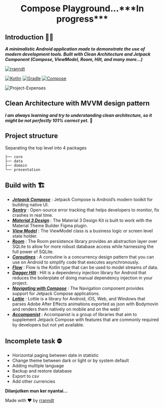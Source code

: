 <h1 align="center">Compose Playground...***In progress***</h1>

## Introduction 🙋‍♂️

***A minimalistic Android application made to demonstrate the use of modern development tools. Built with Clean Architecture and Jetpack Component (Compose, ViewModel, Room, Hilt, and many more...)***

[![rranndt](https://circleci.com/gh/rranndt/Long_live_my_money.svg?style=shield)](https://circleci.com/gh/rranndt/Long_live_my_money?branch=main)

[![Kotlin](https://img.shields.io/badge/Kotlin-1.8.10-green.svg)](https://kotlinlang.org/docs/releases.html) [![Gradle](https://img.shields.io/badge/Gradle-7.5-green.svg)](https://docs.gradle.org/7.5/release-notes.html) [![Compose](https://img.shields.io/badge/Compose-1.4.1-green.svg)](https://developer.android.com/jetpack/compose)

![Project-Expenses](https://user-images.githubusercontent.com/65359346/230407575-10f4a83e-0663-4b71-9fdd-0036bbfca752.png)

## Clean Architecture with MVVM design pattern
***I am always learning and try to understanding clean architecture, so it might be not perfectly 101% correct yet.*** :pray:

## Project structure

Separating the top level into 4 packages

```
├── core
├── data
├── domain
└── presentation
```

## Build with :building_construction:	
- <a href="https://developer.android.com/jetpack/compose">***Jetpack Compose***</a> : Jetpack Compose is Android’s modern toolkit for building native UI.
- <a href="https://sentry.io/">***Sentry***</a> : Open-source error tracking that helps developers to monitor, fix crashes in real time.
- <a href="https://m3.material.io/">***Material 3 Design***</a> : The Material 3 Design Kit is built to work with the Material Theme Builder Figma plugin.
- <a href="https://developer.android.com/topic/libraries/architecture/viewmodel">***View Model***</a> : The ViewModel class is a business logic or screen level state holder. 
- <a href="https://developer.android.com/training/data-storage/room">***Room***</a> : The Room persistence library provides an abstraction layer over SQLite to allow for more robust database access while harnessing the full power of SQLite.
- <a href="https://kotlinlang.org/docs/coroutines-overview.html">***Coroutines***</a> : A coroutine is a concurrency design pattern that you can use on Android to simplify code that executes asynchronously.
- <a href="https://developer.android.com/kotlin/flow">***Flow***</a> : Flow is the Kotlin type that can be used to model streams of data.
- <a href="https://developer.android.com/training/dependency-injection/hilt-android">***Dagger Hilt***</a> : Hilt is a dependency injection library for Android that reduces the boilerplate of doing manual dependency injection in your project. 
- <a href="https://developer.android.com/jetpack/compose/navigation">***Navigating with Compose***</a> : The Navigation component provides support for Jetpack Compose applications.
- <a href="http://airbnb.io/lottie/#/android-compose">***Lottie***</a> : Lottie is a library for Android, iOS, Web, and Windows that parses Adobe After Effects animations exported as json with Bodymovin and renders them natively on mobile and on the web!
- <a href="https://github.com/google/accompanist">***Accompanist***</a> : Accompanist is a group of libraries that aim to supplement Jetpack Compose with features that are commonly required by developers but not yet available.

## Incomplete task :no_entry:
- Horizontal paging between date in statistic
- Change theme between dark or light or by system default
- Adding multiple language
- Backup and restore database
- Export to csv
- Add other currencies

**Dilanjutken mun ker nyantai...**

<p>Made with ❤️ by <a href="https://www.instagram.com/rranndt/">rranndt</a></p>
